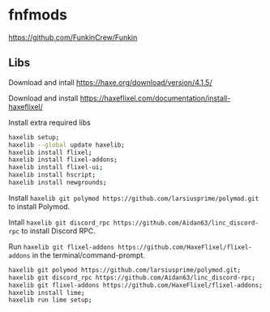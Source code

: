 # fnfmods
https://github.com/FunkinCrew/Funkin

## Libs
Download and intall https://haxe.org/download/version/4.1.5/

Download and install https://haxeflixel.com/documentation/install-haxeflixel/

Install extra required libs
```bash
haxelib setup;
haxelib --global update haxelib;
haxelib install flixel;
haxelib install flixel-addons; 
haxelib install flixel-ui;
haxelib install hscript;
haxelib install newgrounds;
```

Install `haxelib git polymod https://github.com/larsiusprime/polymod.git` to install Polymod.

Intall `haxelib git discord_rpc https://github.com/Aidan63/linc_discord-rpc` to install Discord RPC.

Run `haxelib git flixel-addons https://github.com/HaxeFlixel/flixel-addons` in the terminal/command-prompt.
```bash
haxelib git polymod https://github.com/larsiusprime/polymod.git;
haxelib git discord_rpc https://github.com/Aidan63/linc_discord-rpc;
haxelib git flixel-addons https://github.com/HaxeFlixel/flixel-addons;
haxelib install lime;
haxelib run lime setup;
```